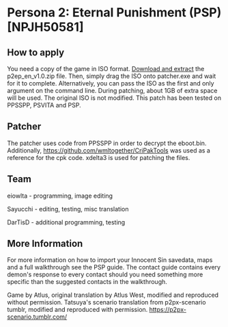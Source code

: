 # Persona 2: Eternal Punishment (PSP) [NPJH50581]
## How to apply
You need a copy of the game in ISO format. [Download and extract](../../releases/latest) the p2ep_en_v1.0.zip file. Then, simply drag the ISO onto patcher.exe and wait for it to complete. Alternatively, you can pass the ISO as the first and only argument on the command line. During patching, about 1GB of extra space will be used. The original ISO is not modified. This patch has been tested on PPSSPP, PSVITA and PSP.

## Patcher
The patcher uses code from PPSSPP in order to decrypt the eboot.bin. Additionally, https://github.com/wmltogether/CriPakTools was used as a reference for the cpk code. xdelta3 is used for patching the files.

## Team
eiowlta - programming, image editing

Sayucchi - editing, testing, misc translation

DarTisD - additional programming, testing

## More Information
For more information on how to import your Innocent Sin savedata, maps and a full walkthrough see the PSP guide. The contact guide contains every demon's response to every contact should you need something more specific than the suggested contacts in the walkthrough.

Game by Atlus, original translation by Atlus West, modified and reproduced without permission. Tatsuya's scenario translation from p2px-scenario tumblr, modified and reproduced with permission. https://p2px-scenario.tumblr.com/
